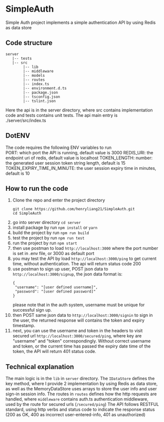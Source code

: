 # SimpleAuth
Simple Auth project implements a simple authentication API by using Redis as data store

## Code structure
```
server
   |-- tests
   |-- src
        |-- lib
        |-- middleware
        |-- models
        |-- routes
        |-- index.ts
        |-- environment.d.ts
        |-- package.json
        |-- tsconfig.json
        |-- tslint.json
```

Here the api is in the server directory, where src contains implementation code and tests contains unit tests. The api main entry is ./server/src/index.ts

## DotENV
The code requires the following ENV variables to run <br/>
PORT: which port the API is running, default value is 3000
REDIS_URI: the endpoint uri of redis, default value is localhost
TOKEN_LENGTH: number: the generated user session token string length, default is 15
TOKEN_EXPIRY_TIME_IN_MINUTE: the user session expiry time in minutes, default is 10

## How to run the code
1. Clone the repo and enter the project directory
   ```
   git clone https://github.com/henryliang21/SimpleAuth.git
   cd SimpleAuth
   ```
2. go into server directory `cd server`
3. install package by run
   `npm install`
   or `yarn`
4. build the project by run `npm run build`
5. test the project by run `npm run test`
6. run the project by run `npm start`
7. then use postman to load `http://localhost:3000` where the port number is set in .env file, or 3000 as default port
8. you may test the API by load `http://localhost:3000/ping` to get current time, without authentication. The api will return status code 200
9. use postman to sign up user, POST json data to `http://localhost:3000/signup`, the json data format is:
   ```
   {
    "username": "[user defined username]",
    "password": "[user defined password]"
   }
   ```
   please note that in the auth system, username must be unique for successful sign up.
10. then POST same json data to `http://localhost:3000/signin` to sign in the user, the returned response will contains the token and expiry timestamp.
11. next, you can use the username and token in the headers to visit secured url `http://localhost:3000/secured/ping`, where key are "username" and "token" correspondingly. Without correct username and token, or the current time has passed the expiry date time of the token, the API will return 401 status code.

## Technical explanation
The main logic is in the `lib` in `server` directory. The `IDataStore` defines the key method, where I provide 2 implementation by using Redis as data store, as well as the MemoryDataStore uses arrays to store the user info and user sign-in session info.
The routes in `routes` defines how the http requests are handled, where `middleware` contains auth.ts authentication middleware, used by the route for secured urls (`/secured/ping`)
The API follows RESTFUL standard, using http verbs and status code to indicate the response status (200 as OK, 400 as incorrect user-entered-info, 401 as unauthorized)
   